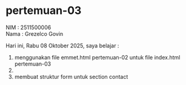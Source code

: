 # pertemuan-03

NIM : 2511500006<br>
Nama : Grezelco Govin

Hari ini, Rabu 08 Oktober 2025, saya belajar :
<ol>
    <li> menggunakan file emmet.html pertemuan-02 untuk file index.html pertemuan-03<li>
    <li> membuat struktur form untuk section contact </li>
    </ol>